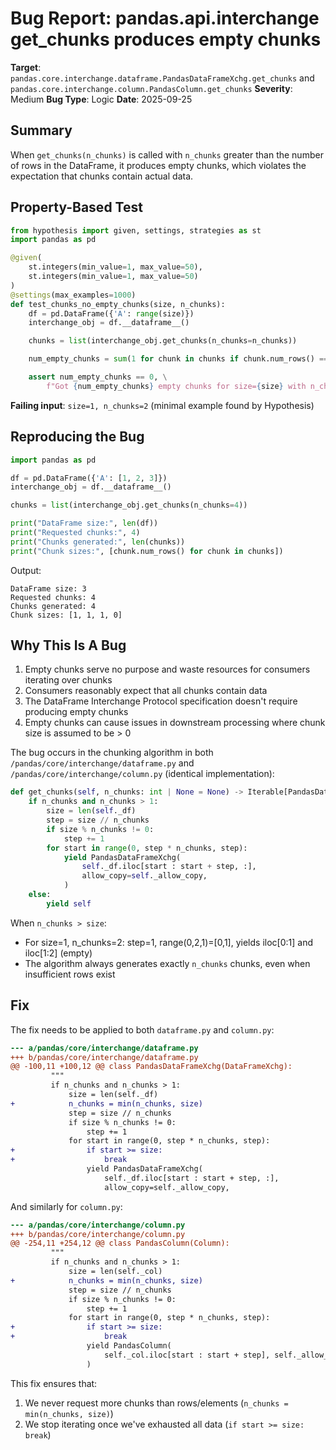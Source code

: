 # Bug Report: pandas.api.interchange get_chunks produces empty chunks

**Target**: `pandas.core.interchange.dataframe.PandasDataFrameXchg.get_chunks` and `pandas.core.interchange.column.PandasColumn.get_chunks`
**Severity**: Medium
**Bug Type**: Logic
**Date**: 2025-09-25

## Summary

When `get_chunks(n_chunks)` is called with `n_chunks` greater than the number of rows in the DataFrame, it produces empty chunks, which violates the expectation that chunks contain actual data.

## Property-Based Test

```python
from hypothesis import given, settings, strategies as st
import pandas as pd

@given(
    st.integers(min_value=1, max_value=50),
    st.integers(min_value=1, max_value=50)
)
@settings(max_examples=1000)
def test_chunks_no_empty_chunks(size, n_chunks):
    df = pd.DataFrame({'A': range(size)})
    interchange_obj = df.__dataframe__()

    chunks = list(interchange_obj.get_chunks(n_chunks=n_chunks))

    num_empty_chunks = sum(1 for chunk in chunks if chunk.num_rows() == 0)

    assert num_empty_chunks == 0, \
        f"Got {num_empty_chunks} empty chunks for size={size} with n_chunks={n_chunks}"
```

**Failing input**: `size=1, n_chunks=2` (minimal example found by Hypothesis)

## Reproducing the Bug

```python
import pandas as pd

df = pd.DataFrame({'A': [1, 2, 3]})
interchange_obj = df.__dataframe__()

chunks = list(interchange_obj.get_chunks(n_chunks=4))

print("DataFrame size:", len(df))
print("Requested chunks:", 4)
print("Chunks generated:", len(chunks))
print("Chunk sizes:", [chunk.num_rows() for chunk in chunks])
```

Output:
```
DataFrame size: 3
Requested chunks: 4
Chunks generated: 4
Chunk sizes: [1, 1, 1, 0]
```

## Why This Is A Bug

1. Empty chunks serve no purpose and waste resources for consumers iterating over chunks
2. Consumers reasonably expect that all chunks contain data
3. The DataFrame Interchange Protocol specification doesn't require producing empty chunks
4. Empty chunks can cause issues in downstream processing where chunk size is assumed to be > 0

The bug occurs in the chunking algorithm in both `/pandas/core/interchange/dataframe.py` and `/pandas/core/interchange/column.py` (identical implementation):

```python
def get_chunks(self, n_chunks: int | None = None) -> Iterable[PandasDataFrameXchg]:
    if n_chunks and n_chunks > 1:
        size = len(self._df)
        step = size // n_chunks
        if size % n_chunks != 0:
            step += 1
        for start in range(0, step * n_chunks, step):
            yield PandasDataFrameXchg(
                self._df.iloc[start : start + step, :],
                allow_copy=self._allow_copy,
            )
    else:
        yield self
```

When `n_chunks > size`:
- For size=1, n_chunks=2: step=1, range(0,2,1)=[0,1], yields iloc[0:1] and iloc[1:2] (empty)
- The algorithm always generates exactly `n_chunks` chunks, even when insufficient rows exist

## Fix

The fix needs to be applied to both `dataframe.py` and `column.py`:

```diff
--- a/pandas/core/interchange/dataframe.py
+++ b/pandas/core/interchange/dataframe.py
@@ -100,11 +100,12 @@ class PandasDataFrameXchg(DataFrameXchg):
         """
         if n_chunks and n_chunks > 1:
             size = len(self._df)
+            n_chunks = min(n_chunks, size)
             step = size // n_chunks
             if size % n_chunks != 0:
                 step += 1
             for start in range(0, step * n_chunks, step):
+                if start >= size:
+                    break
                 yield PandasDataFrameXchg(
                     self._df.iloc[start : start + step, :],
                     allow_copy=self._allow_copy,
```

And similarly for `column.py`:

```diff
--- a/pandas/core/interchange/column.py
+++ b/pandas/core/interchange/column.py
@@ -254,11 +254,12 @@ class PandasColumn(Column):
         """
         if n_chunks and n_chunks > 1:
             size = len(self._col)
+            n_chunks = min(n_chunks, size)
             step = size // n_chunks
             if size % n_chunks != 0:
                 step += 1
             for start in range(0, step * n_chunks, step):
+                if start >= size:
+                    break
                 yield PandasColumn(
                     self._col.iloc[start : start + step], self._allow_copy
                 )
```

This fix ensures that:
1. We never request more chunks than rows/elements (`n_chunks = min(n_chunks, size)`)
2. We stop iterating once we've exhausted all data (`if start >= size: break`)